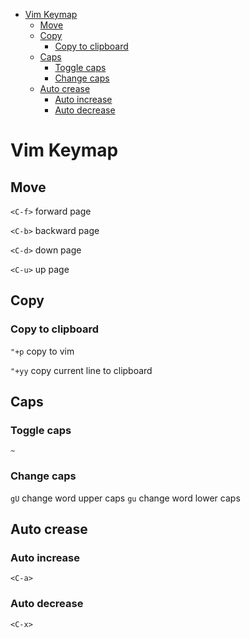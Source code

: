 <!-- TOC GitLab -->

+ [Vim Keymap](#vim-keymap)
  * [Move](#move)
  * [Copy](#copy)
    - [Copy to clipboard](#copy-to-clipboard)
  * [Caps](#caps)
    - [Toggle caps](#toggle-caps)
    - [Change caps](#change-caps)
  * [Auto crease](#auto-crease)
    - [Auto increase](#auto-increase)
    - [Auto decrease](#auto-decrease)

<!-- /TOC -->
# Vim Keymap
## Move
`<C-f>` forward page

`<C-b>` backward page

`<C-d>` down page

`<C-u>` up page

## Copy
### Copy to clipboard
`"+p` copy to vim

`"+yy` copy current line to clipboard

## Caps
### Toggle caps
`~`
### Change caps
`gU`
change word upper caps
`gu`
change word lower caps

## Auto crease
### Auto increase
`<C-a>`

### Auto decrease
`<C-x>`

